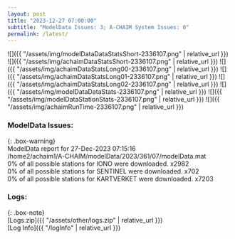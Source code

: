 ```yaml
---
layout: post
title: "2023-12-27 07:00:00"
subtitle: "ModelData Issues: 3; A-CHAIM System Issues: 0"
permalink: /latest/
---
```


![]({{ "/assets/img/modelDataDataStatsShort-2336107.png" | relative_url }})
![]({{ "/assets/img/achaimDataStatsShort-2336107.png" | relative_url }})
![]({{ "/assets/img/achaimDataStatsLong00-2336107.png" | relative_url }})
![]({{ "/assets/img/achaimDataStatsLong01-2336107.png" | relative_url }})
![]({{ "/assets/img/achaimDataStatsLong02-2336107.png" | relative_url }})
![]({{ "/assets/img/modelDataDataStats-2336107.png" | relative_url }})
![]({{ "/assets/img/modelDataStationStats-2336107.png" | relative_url }})
![]({{ "/assets/img/achaimRunTime-2336107.png" | relative_url }})


### ModelData Issues:  
  
{: .box-warning}  
 ModelData report for 27-Dec-2023 07:15:16   
 /home2/achaim1/A-CHAIM/modelData/2023/361/07/modelData.mat   
 0% of all possible stations for IONO were downloaded. x2982   
 0% of all possible stations for SENTINEL were downloaded. x702   
 0% of all possible stations for KARTVERKET were downloaded. x7203   
  


### Logs:  
  
{: .box-note}  
[Logs.zip]({{ "/assets/other/logs.zip" | relative_url }})  
[Log Info]({{ "/logInfo" | relative_url }})  
